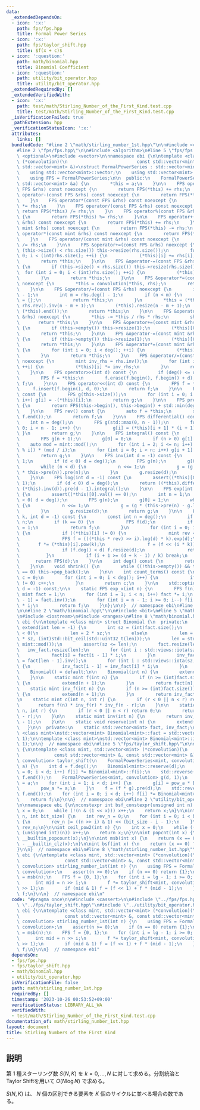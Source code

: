 ```yaml
---
data:
  _extendedDependsOn:
  - icon: ':x:'
    path: fps/fps.hpp
    title: Formal Power Series
  - icon: ':x:'
    path: fps/taylor_shift.hpp
    title: $f(x + c)$
  - icon: ':question:'
    path: math/binomial.hpp
    title: Binomial Coefficient
  - icon: ':question:'
    path: utility/bit_operator.hpp
    title: utility/bit_operator.hpp
  _extendedRequiredBy: []
  _extendedVerifiedWith:
  - icon: ':x:'
    path: test/math/Stirling_Number_of_the_First_Kind.test.cpp
    title: test/math/Stirling_Number_of_the_First_Kind.test.cpp
  _isVerificationFailed: true
  _pathExtension: hpp
  _verificationStatusIcon: ':x:'
  attributes:
    links: []
  bundledCode: "#line 2 \"math/stirling_number_1st.hpp\"\n\n#include <cassert>\n\n\
    #line 2 \"fps/fps.hpp\"\n\n#include <algorithm>\n#line 5 \"fps/fps.hpp\"\n#include\
    \ <optional>\n#include <vector>\n\nnamespace ebi {\n\ntemplate <class mint, std::vector<mint>\
    \ (*convolution)(\n                          const std::vector<mint> &, const\
    \ std::vector<mint> &)>\nstruct FormalPowerSeries : std::vector<mint> {\n  private:\n\
    \    using std::vector<mint>::vector;\n    using std::vector<mint>::vector::operator=;\n\
    \    using FPS = FormalPowerSeries;\n\n  public:\n    FormalPowerSeries(const\
    \ std::vector<mint> &a) {\n        *this = a;\n    }\n\n    FPS operator+(const\
    \ FPS &rhs) const noexcept {\n        return FPS(*this) += rhs;\n    }\n    FPS\
    \ operator-(const FPS &rhs) const noexcept {\n        return FPS(*this) -= rhs;\n\
    \    }\n    FPS operator*(const FPS &rhs) const noexcept {\n        return FPS(*this)\
    \ *= rhs;\n    }\n    FPS operator/(const FPS &rhs) const noexcept {\n       \
    \ return FPS(*this) /= rhs;\n    }\n    FPS operator%(const FPS &rhs) const noexcept\
    \ {\n        return FPS(*this) %= rhs;\n    }\n\n    FPS operator+(const mint\
    \ &rhs) const noexcept {\n        return FPS(*this) += rhs;\n    }\n    FPS operator-(const\
    \ mint &rhs) const noexcept {\n        return FPS(*this) -= rhs;\n    }\n    FPS\
    \ operator*(const mint &rhs) const noexcept {\n        return FPS(*this) *= rhs;\n\
    \    }\n    FPS operator/(const mint &rhs) const noexcept {\n        return FPS(*this)\
    \ /= rhs;\n    }\n\n    FPS &operator+=(const FPS &rhs) noexcept {\n        if\
    \ (this->size() < rhs.size()) this->resize(rhs.size());\n        for (int i =\
    \ 0; i < (int)rhs.size(); ++i) {\n            (*this)[i] += rhs[i];\n        }\n\
    \        return *this;\n    }\n\n    FPS &operator-=(const FPS &rhs) noexcept\
    \ {\n        if (this->size() < rhs.size()) this->resize(rhs.size());\n      \
    \  for (int i = 0; i < (int)rhs.size(); ++i) {\n            (*this)[i] -= rhs[i];\n\
    \        }\n        return *this;\n    }\n\n    FPS &operator*=(const FPS &rhs)\
    \ noexcept {\n        *this = convolution(*this, rhs);\n        return *this;\n\
    \    }\n\n    FPS &operator/=(const FPS &rhs) noexcept {\n        int n = deg()\
    \ - 1;\n        int m = rhs.deg() - 1;\n        if (n < m) {\n            *this\
    \ = {};\n            return *this;\n        }\n        *this = (*this).rev() *\
    \ rhs.rev().inv(n - m + 1);\n        (*this).resize(n - m + 1);\n        std::reverse((*this).begin(),\
    \ (*this).end());\n        return *this;\n    }\n\n    FPS &operator%=(const FPS\
    \ &rhs) noexcept {\n        *this -= *this / rhs * rhs;\n        shrink();\n \
    \       return *this;\n    }\n\n    FPS &operator+=(const mint &rhs) noexcept\
    \ {\n        if (this->empty()) this->resize(1);\n        (*this)[0] += rhs;\n\
    \        return *this;\n    }\n\n    FPS &operator-=(const mint &rhs) noexcept\
    \ {\n        if (this->empty()) this->resize(1);\n        (*this)[0] -= rhs;\n\
    \        return *this;\n    }\n\n    FPS &operator*=(const mint &rhs) noexcept\
    \ {\n        for (int i = 0; i < deg(); ++i) {\n            (*this)[i] *= rhs;\n\
    \        }\n        return *this;\n    }\n    FPS &operator/=(const mint &rhs)\
    \ noexcept {\n        mint inv_rhs = rhs.inv();\n        for (int i = 0; i < deg();\
    \ ++i) {\n            (*this)[i] *= inv_rhs;\n        }\n        return *this;\n\
    \    }\n\n    FPS operator>>(int d) const {\n        if (deg() <= d) return {};\n\
    \        FPS f = *this;\n        f.erase(f.begin(), f.begin() + d);\n        return\
    \ f;\n    }\n\n    FPS operator<<(int d) const {\n        FPS f = *this;\n   \
    \     f.insert(f.begin(), d, 0);\n        return f;\n    }\n\n    FPS operator-()\
    \ const {\n        FPS g(this->size());\n        for (int i = 0; i < (int)this->size();\
    \ i++) g[i] = -(*this)[i];\n        return g;\n    }\n\n    FPS pre(int sz) const\
    \ {\n        return FPS(this->begin(), this->begin() + std::min(deg(), sz));\n\
    \    }\n\n    FPS rev() const {\n        auto f = *this;\n        std::reverse(f.begin(),\
    \ f.end());\n        return f;\n    }\n\n    FPS differential() const {\n    \
    \    int n = deg();\n        FPS g(std::max(0, n - 1));\n        for (int i =\
    \ 0; i < n - 1; i++) {\n            g[i] = (*this)[i + 1] * (i + 1);\n       \
    \ }\n        return g;\n    }\n\n    FPS integral() const {\n        int n = deg();\n\
    \        FPS g(n + 1);\n        g[0] = 0;\n        if (n > 0) g[1] = 1;\n    \
    \    auto mod = mint::mod();\n        for (int i = 2; i <= n; i++) g[i] = (-g[mod\
    \ % i]) * (mod / i);\n        for (int i = 0; i < n; i++) g[i + 1] *= (*this)[i];\n\
    \        return g;\n    }\n\n    FPS inv(int d = -1) const {\n        int n =\
    \ 1;\n        if (d < 0) d = deg();\n        FPS g(n);\n        g[0] = (*this)[0].inv();\n\
    \        while (n < d) {\n            n <<= 1;\n            g = (g * 2 - g * g\
    \ * this->pre(n)).pre(n);\n        }\n        g.resize(d);\n        return g;\n\
    \    }\n\n    FPS log(int d = -1) const {\n        assert((*this)[0].val() ==\
    \ 1);\n        if (d < 0) d = deg();\n        return ((*this).differential() *\
    \ (*this).inv(d)).pre(d - 1).integral();\n    }\n\n    FPS exp(int d = -1) const\
    \ {\n        assert((*this)[0].val() == 0);\n        int n = 1;\n        if (d\
    \ < 0) d = deg();\n        FPS g(n);\n        g[0] = 1;\n        while (n < d)\
    \ {\n            n <<= 1;\n            g = (g * (this->pre(n) - g.log(n) + 1)).pre(n);\n\
    \        }\n        g.resize(d);\n        return g;\n    }\n\n    FPS pow(int64_t\
    \ k, int d = -1) const {\n        const int n = deg();\n        if (d < 0) d =\
    \ n;\n        if (k == 0) {\n            FPS f(d);\n            if (d > 0) f[0]\
    \ = 1;\n            return f;\n        }\n        for (int i = 0; i < n; i++)\
    \ {\n            if ((*this)[i] != 0) {\n                mint rev = (*this)[i].inv();\n\
    \                FPS f = (((*this * rev) >> i).log(d) * k).exp(d);\n         \
    \       f *= (*this)[i].pow(k);\n                f = (f << (i * k)).pre(d);\n\
    \                if (f.deg() < d) f.resize(d);\n                return f;\n  \
    \          }\n            if (i + 1 >= (d + k - 1) / k) break;\n        }\n  \
    \      return FPS(d);\n    }\n\n    int deg() const {\n        return (*this).size();\n\
    \    }\n\n    void shrink() {\n        while ((!this->empty()) && this->back()\
    \ == 0) this->pop_back();\n    }\n\n    int count_terms() const {\n        int\
    \ c = 0;\n        for (int i = 0; i < deg(); i++) {\n            if ((*this)[i]\
    \ != 0) c++;\n        }\n        return c;\n    }\n\n    std::optional<FPS> sqrt(int\
    \ d = -1) const;\n\n    static FPS exp_x(int n) {\n        FPS f(n);\n       \
    \ mint fact = 1;\n        for (int i = 1; i < n; i++) fact *= i;\n        f[n\
    \ - 1] = fact.inv();\n        for (int i = n - 1; i >= 0; i--) f[i - 1] = f[i]\
    \ * i;\n        return f;\n    }\n};\n\n}  // namespace ebi\n#line 2 \"fps/taylor_shift.hpp\"\
    \n\n#line 2 \"math/binomial.hpp\"\n\n#include <bit>\n#line 5 \"math/binomial.hpp\"\
    \n#include <iostream>\n#include <ranges>\n#line 8 \"math/binomial.hpp\"\n\nnamespace\
    \ ebi {\n\ntemplate <class mint> struct Binomial {\n  private:\n    static void\
    \ extend(int len = -1) {\n        int sz = (int)fact.size();\n        if (len\
    \ < 0)\n            len = 2 * sz;\n        else\n            len = std::max(2\
    \ * sz, (int)std::bit_ceil(std::uint32_t(len)));\n        len = std::min(len,\
    \ mint::mod());\n        assert(sz <= len);\n        fact.resize(len);\n     \
    \   inv_fact.resize(len);\n        for (int i : std::views::iota(sz, len)) {\n\
    \            fact[i] = fact[i - 1] * i;\n        }\n        inv_fact[len - 1]\
    \ = fact[len - 1].inv();\n        for (int i : std::views::iota(sz, len) | std::views::reverse)\
    \ {\n            inv_fact[i - 1] = inv_fact[i] * i;\n        }\n    }\n\n  public:\n\
    \    Binomial() = default;\n\n    Binomial(int n) {\n        extend(n + 1);\n\
    \    }\n\n    static mint f(int n) {\n        if (n >= (int)fact.size()) [[unlikely]]\
    \ {\n            extend(n + 1);\n        }\n        return fact[n];\n    }\n\n\
    \    static mint inv_f(int n) {\n        if (n >= (int)fact.size()) [[unlikely]]\
    \ {\n            extend(n + 1);\n        }\n        return inv_fact[n];\n    }\n\
    \n    static mint c(int n, int r) {\n        if (r < 0 || n < r) return 0;\n \
    \       return f(n) * inv_f(r) * inv_f(n - r);\n    }\n\n    static mint p(int\
    \ n, int r) {\n        if (r < 0 || n < r) return 0;\n        return f(n) * inv_f(n\
    \ - r);\n    }\n\n    static mint inv(int n) {\n        return inv_f(n) * f(n\
    \ - 1);\n    }\n\n    static void reserve(int n) {\n        extend(n + 1);\n \
    \   }\n\n  private:\n    static std::vector<mint> fact, inv_fact;\n};\n\ntemplate\
    \ <class mint>\nstd::vector<mint> Binomial<mint>::fact = std::vector<mint>(2,\
    \ 1);\n\ntemplate <class mint>\nstd::vector<mint> Binomial<mint>::inv_fact = std::vector<mint>(2,\
    \ 1);\n\n}  // namespace ebi\n#line 5 \"fps/taylor_shift.hpp\"\n\nnamespace ebi\
    \ {\n\ntemplate <class mint, std::vector<mint> (*convolution)(\n             \
    \             const std::vector<mint> &, const std::vector<mint> &)>\nFormalPowerSeries<mint,\
    \ convolution> taylor_shift(\n    FormalPowerSeries<mint, convolution> f, mint\
    \ a) {\n    int d = f.deg();\n    Binomial<mint>::reserve(d);\n    for (int i\
    \ = 0; i < d; i++) f[i] *= Binomial<mint>::f(i);\n    std::reverse(f.begin(),\
    \ f.end());\n    FormalPowerSeries<mint, convolution> g(d, 1);\n    mint pow_a\
    \ = a;\n    for (int i = 1; i < d; i++) {\n        g[i] = pow_a * Binomial<mint>::inv_f(i);\n\
    \        pow_a *= a;\n    }\n    f = (f * g).pre(d);\n    std::reverse(f.begin(),\
    \ f.end());\n    for (int i = 0; i < d; i++) f[i] *= Binomial<mint>::inv_f(i);\n\
    \    return f;\n}\n\n}  // namespace ebi\n#line 2 \"utility/bit_operator.hpp\"\
    \n\nnamespace ebi {\n\nconstexpr int bsf_constexpr(unsigned int n) {\n    int\
    \ x = 0;\n    while (!(n & (1 << x))) x++;\n    return x;\n}\n\nint bit_reverse(int\
    \ n, int bit_size) {\n    int rev_n = 0;\n    for (int i = 0; i < bit_size; i++)\
    \ {\n        rev_n |= ((n >> i) & 1) << (bit_size - i - 1);\n    }\n    return\
    \ rev_n;\n}\n\nint ceil_pow2(int n) {\n    int x = 0;\n    while ((1U << x) <\
    \ (unsigned int)(n)) x++;\n    return x;\n}\n\nint popcnt(int x) {\n    return\
    \ __builtin_popcount(x);\n}\n\nint msb(int x) {\n    return (x == 0) ? -1 : 31\
    \ - __builtin_clz(x);\n}\n\nint bsf(int x) {\n    return (x == 0) ? -1 : __builtin_ctz(x);\n\
    }\n\n}  // namespace ebi\n#line 8 \"math/stirling_number_1st.hpp\"\n\nnamespace\
    \ ebi {\n\ntemplate <class mint, std::vector<mint> (*convolution)(\n         \
    \                 const std::vector<mint> &, const std::vector<mint> &)>\nFormalPowerSeries<mint,\
    \ convolution> stirling_number_1st(int n) {\n    using FPS = FormalPowerSeries<mint,\
    \ convolution>;\n    assert(n >= 0);\n    if (n == 0) return {1};\n    int lg\
    \ = msb(n);\n    FPS f = {0, 1};\n    for (int i = lg - 1; i >= 0; i--) {\n  \
    \      int mid = n >> i;\n        f *= taylor_shift<mint, convolution>(f, mid\
    \ >> 1);\n        if (mid & 1) f = (f << 1) + f * (mid - 1);\n    }\n    return\
    \ f;\n}\n\n}  // namespace ebi\n"
  code: "#pragma once\n\n#include <cassert>\n\n#include \"../fps/fps.hpp\"\n#include\
    \ \"../fps/taylor_shift.hpp\"\n#include \"../utility/bit_operator.hpp\"\n\nnamespace\
    \ ebi {\n\ntemplate <class mint, std::vector<mint> (*convolution)(\n         \
    \                 const std::vector<mint> &, const std::vector<mint> &)>\nFormalPowerSeries<mint,\
    \ convolution> stirling_number_1st(int n) {\n    using FPS = FormalPowerSeries<mint,\
    \ convolution>;\n    assert(n >= 0);\n    if (n == 0) return {1};\n    int lg\
    \ = msb(n);\n    FPS f = {0, 1};\n    for (int i = lg - 1; i >= 0; i--) {\n  \
    \      int mid = n >> i;\n        f *= taylor_shift<mint, convolution>(f, mid\
    \ >> 1);\n        if (mid & 1) f = (f << 1) + f * (mid - 1);\n    }\n    return\
    \ f;\n}\n\n}  // namespace ebi"
  dependsOn:
  - fps/fps.hpp
  - fps/taylor_shift.hpp
  - math/binomial.hpp
  - utility/bit_operator.hpp
  isVerificationFile: false
  path: math/stirling_number_1st.hpp
  requiredBy: []
  timestamp: '2023-10-26 00:53:52+09:00'
  verificationStatus: LIBRARY_ALL_WA
  verifiedWith:
  - test/math/Stirling_Number_of_the_First_Kind.test.cpp
documentation_of: math/stirling_number_1st.hpp
layout: document
title: Stirling Numbers of the First Kind
---
```


## 説明

第 $1$ 種スターリング数 $S(N, K)$ を $k = 0, \dots, N$ に対して求める。分割統治とTaylor Shiftを用いて $O(N\log N)$ で求める。

$S(N, K)$ は、 $N$ 個の区別できる要素を $K$ 個のサイクルに並べる場合の数である。